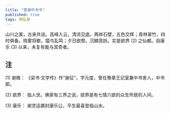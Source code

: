 ```yaml
---
title: "答谢中书书"
published: true
tags: 陶弘景
---
```


山川之美，古来共谈。高峰入云，清流见底。两岸石壁，五色交辉；青林翠竹，四时俱备。晓雾将歇，猿鸟乱鸣；夕日欲颓，沉鳞竞跃。实是欲界 (2) 之仙都。自康乐 (3) 以来，未复有能与其奇者。

## 注

(1) 谢微： 《梁书·文学传》作“谢征”，字元度，曾任豫章王记室兼中书舍人，中书郎。

(2) 欲界： 指人世。佛家有三界之说，欲界是有七情六欲的众生所居的人间。

(3) 康乐： 谢灵运袭封康乐公，平生最喜登临山水。